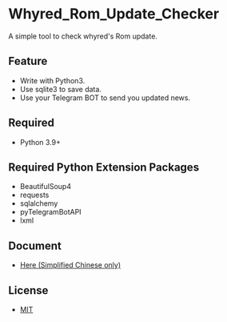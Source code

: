 # Whyred_Rom_Update_Checker

A simple tool to check whyred's Rom update.

## Feature
- Write with Python3.
- Use sqlite3 to save data.
- Use your Telegram BOT to send you updated news.

## Required
- Python 3.9+

## Required Python Extension Packages
- BeautifulSoup4
- requests
- sqlalchemy
- pyTelegramBotAPI
- lxml

## Document
- [Here (Simplified Chinese only)](https://github.com/Pzqqt/Whyred_Rom_Update_Checker/blob/master/document.md)

## License
- [MIT](https://github.com/Pzqqt/Whyred_Rom_Update_Checker/blob/master/LICENSE)
